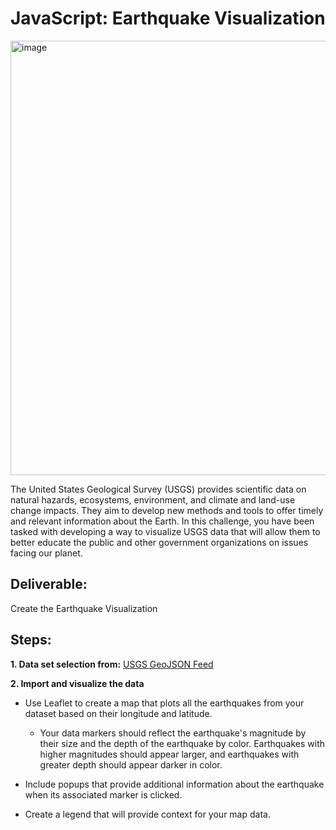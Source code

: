 # JavaScript: Earthquake Visualization 

<img width="695" alt="image" src="https://github.com/Colex317/leaflet-challenge/assets/148498483/336705be-fe28-4a0a-83ca-d5ae7c0bec55">



The United States Geological Survey (USGS) provides scientific data on natural hazards, ecosystems, environment, and climate and land-use change impacts. They aim to develop new methods and tools to offer timely and relevant information about the Earth. In this challenge, you have been tasked with developing a way to visualize USGS data that will allow them to better educate the public and other government organizations on issues facing our planet.

## Deliverable:
Create the Earthquake Visualization

## Steps:
**1. Data set selection from:** [USGS GeoJSON Feed](https://earthquake.usgs.gov/earthquakes/feed/v1.0/geojson.php)
   
**2. Import and visualize the data**
   
   - Use Leaflet to create a map that plots all the earthquakes from your dataset based on their longitude and latitude.

     - Your data markers should reflect the earthquake's magnitude by their size and the depth of the earthquake by color. Earthquakes with higher magnitudes should appear larger, and earthquakes with greater depth should appear darker in color.


   - Include popups that provide additional information about the earthquake when its associated marker is clicked.

   - Create a legend that will provide context for your map data.

